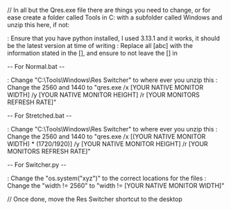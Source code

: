 // In all but the Qres.exe file there are things you need to change, or for ease create a folder called Tools in C: with a subfolder called Windows and unzip this here, if not:

: Ensure that you have python installed, I used 3.13.1 and it works, it should be the latest version at time of writing
: Replace all [abc] with the information stated in the [], and ensure to not leave the [] in

-- For Normal.bat -- 

: Change "C:\Tools\Windows\Res Switcher" to where ever you unzip this
: Change the 2560 and 1440 to "qres.exe /x [YOUR NATIVE MONITOR WIDTH] /y [YOUR NATIVE MONITOR HEIGHT] /r [YOUR MONITORS REFRESH RATE]"

-- For Stretched.bat -- 

: Change "C:\Tools\Windows\Res Switcher" to where ever you unzip this
: Change the 2560 and 1440 to "qres.exe /x [(YOUR NATIVE MONITOR WIDTH) * (1720/1920)] /y [YOUR NATIVE MONITOR HEIGHT] /r [YOUR MONITORS REFRESH RATE]"

-- For Switcher.py -- 

: Change the "os.system("xyz")" to the correct locations for the files
: Change the "width != 2560" to "width != [YOUR NATIVE MONITOR WIDTH]"

// Once done, move the Res Switcher shortcut to the desktop